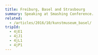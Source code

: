 ```yaml
---
title: Freiburg, Basel and Strasbourg
summary: Speaking at Smashing Conference.
related:
  - /articles/2016/10/kunstmuseum_basel/
tripId:
  - 4jE1
  - 4jJ1
  - 4jL1
  - 4jP1
---
```

